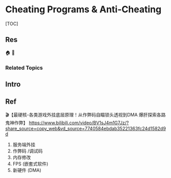 # Cheating Programs & Anti-Cheating

[TOC]



## Res
🏠 
🚧 


### Related Topics



## Intro



## Ref
🎬【最硬核-各类游戏外挂底层原理！从作弊码自瞄锁头透视到DMA 爆肝探索各路鬼神作弊】 https://www.bilibili.com/video/BV1sJ4m1G7Jz/?share_source=copy_web&vd_source=7740584ebdab35221363fc24d1582d9d
1. 服务端外挂
2. 作弊码 /调试码
3. 内存修改
4. FPS (嵌套式软件)
5. 新硬件 (DMA)

